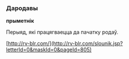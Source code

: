 ### Дародавы
**прыметнік**

Перыяд, які працягваецца да пачатку родаў.

<a rel="author">[http://rv-blr.com/](http://rv-blr.com/slounik.jsp?letterId=0&maskId=0&pageId=805)</a>
